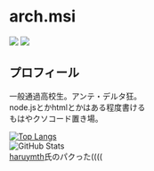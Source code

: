 # arch.msi
![](https://komarev.com/ghpvc/?username=arch-herobrine)
[![](https://img.shields.io/badge/chat-on_discord-7289da.svg?style=flat-square)](https://discord.gg/reject)
## プロフィール
一般通過高校生。アンテ・デルタ狂。</br>
node.jsとかhtmlとかはある程度書ける</br>
もはやクソコード置き場。</br>

[![Top Langs](https://github-readme-stats.vercel.app/api/top-langs/?username=arch-herobrine&layout=compact&langs_count=6&theme=dark)](https://github.com/anuraghazra/github-readme-stats)<br>
![GitHub Stats](https://github-readme-stats.vercel.app/api?username=arch-herobrine&show_icons=true&theme=radical)<br>
[haruymth](https://github.com/haruymth)氏のパクった((((
